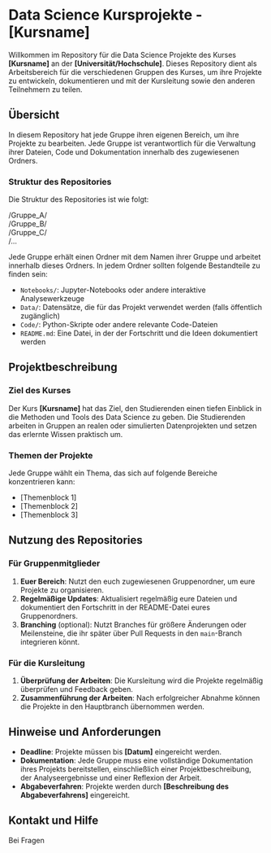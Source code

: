 # Data Science Kursprojekte - [Kursname]

Willkommen im Repository für die Data Science Projekte des Kurses **[Kursname]** an der **[Universität/Hochschule]**. Dieses Repository dient als Arbeitsbereich für die verschiedenen Gruppen des Kurses, um ihre Projekte zu entwickeln, dokumentieren und mit der Kursleitung sowie den anderen Teilnehmern zu teilen.

## Übersicht

In diesem Repository hat jede Gruppe ihren eigenen Bereich, um ihre Projekte zu bearbeiten. Jede Gruppe ist verantwortlich für die Verwaltung ihrer Dateien, Code und Dokumentation innerhalb des zugewiesenen Ordners.

### Struktur des Repositories

Die Struktur des Repositories ist wie folgt:

/Gruppe_A/  
/Gruppe_B/  
/Gruppe_C/  
/...


Jede Gruppe erhält einen Ordner mit dem Namen ihrer Gruppe und arbeitet innerhalb dieses Ordners. In jedem Ordner sollten folgende Bestandteile zu finden sein:

- `Notebooks/`: Jupyter-Notebooks oder andere interaktive Analysewerkzeuge
- `Data/`: Datensätze, die für das Projekt verwendet werden (falls öffentlich zugänglich)
- `Code/`: Python-Skripte oder andere relevante Code-Dateien
- `README.md`: Eine Datei, in der der Fortschritt und die Ideen dokumentiert werden

## Projektbeschreibung

### Ziel des Kurses

Der Kurs **[Kursname]** hat das Ziel, den Studierenden einen tiefen Einblick in die Methoden und Tools des Data Science zu geben. Die Studierenden arbeiten in Gruppen an realen oder simulierten Datenprojekten und setzen das erlernte Wissen praktisch um.

### Themen der Projekte

Jede Gruppe wählt ein Thema, das sich auf folgende Bereiche konzentrieren kann:
- [Themenblock 1]
- [Themenblock 2]
- [Themenblock 3]

## Nutzung des Repositories

### Für Gruppenmitglieder

1. **Euer Bereich**: Nutzt den euch zugewiesenen Gruppenordner, um eure Projekte zu organisieren.
2. **Regelmäßige Updates**: Aktualisiert regelmäßig eure Dateien und dokumentiert den Fortschritt in der README-Datei eures Gruppenordners.
3. **Branching** (optional): Nutzt Branches für größere Änderungen oder Meilensteine, die ihr später über Pull Requests in den `main`-Branch integrieren könnt.

### Für die Kursleitung

1. **Überprüfung der Arbeiten**: Die Kursleitung wird die Projekte regelmäßig überprüfen und Feedback geben.
2. **Zusammenführung der Arbeiten**: Nach erfolgreicher Abnahme können die Projekte in den Hauptbranch übernommen werden.

## Hinweise und Anforderungen

- **Deadline**: Projekte müssen bis **[Datum]** eingereicht werden.
- **Dokumentation**: Jede Gruppe muss eine vollständige Dokumentation ihres Projekts bereitstellen, einschließlich einer Projektbeschreibung, der Analyseergebnisse und einer Reflexion der Arbeit.
- **Abgabeverfahren**: Projekte werden durch **[Beschreibung des Abgabeverfahrens]** eingereicht.

## Kontakt und Hilfe

Bei Fragen

